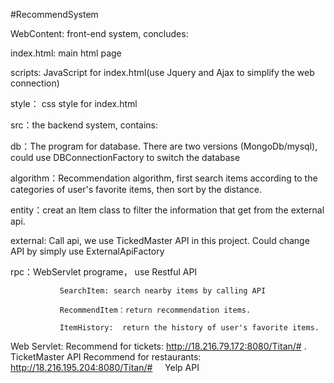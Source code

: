 #RecommendSystem

WebContent: front-end system, concludes:

index.html: main html page

scripts: JavaScript for index.html(use Jquery and Ajax to simplify the web connection)

style： css style for index.html

src：the backend system, contains:

db：The program for database. There are two versions (MongoDb/mysql), could use DBConnectionFactory to switch the database

algorithm：Recommendation algorithm, first search items according to the categories of user's favorite items, then sort by the distance.

entity：creat an Item class to filter the information that get from the external api.

external: Call api, we use TickedMaster API in this project. Could change API by simply use ExternalApiFactory

rpc：WebServlet programe， use Restful API

               SearchItem: search nearby items by calling API
               
               RecommendItem：return recommendation items.
               
               ItemHistory:  return the history of user's favorite items.


Web Servlet:
Recommend for tickets: http://18.216.79.172:8080/Titan/# .         TicketMaster API
Recommend for restaurants: http://18.216.195.204:8080/Titan/#      Yelp API

